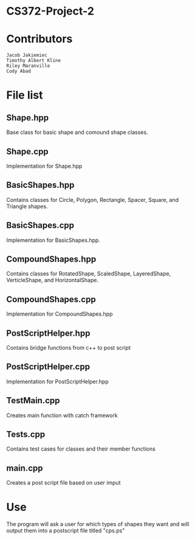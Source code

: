 # CS372-Project-2

# Contributors 
    Jacob Jakiemiec
    Timothy Albert Kline
    Riley Maranville
    Cody Abad

# File list

## Shape.hpp
  Base class for basic shape and comound shape classes.
  
## Shape.cpp
  Implementation for Shape.hpp
  
## BasicShapes.hpp
  Contains classes for Circle, Polygon, Rectangle, Spacer, Square, and Triangle shapes.

## BasicShapes.cpp
  Implementation for BasicShapes.hpp.

## CompoundShapes.hpp
  Contains classes for RotatedShape, ScaledShape, LayeredShape, VerticleShape, and HorizontalShape.
  
## CompoundShapes.cpp
  Implementation for CompoundShapes.hpp
  
## PostScriptHelper.hpp
  Contains bridge functions from c++ to post script
  
## PostScriptHelper.cpp
  Implementation for PostScriptHelper.hpp
  
## TestMain.cpp
  Creates main function with catch framework
  
## Tests.cpp
  Contains test cases for classes and their member functions
  
## main.cpp
  Creates a post script file based on user imput

# Use
  The program will ask a user for which types of shapes they want and will output them into a postscript file titled "cps.ps"
 

